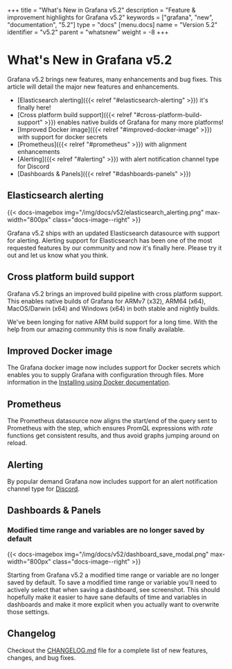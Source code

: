 +++
title = "What's New in Grafana v5.2"
description = "Feature & improvement highlights for Grafana v5.2"
keywords = ["grafana", "new", "documentation", "5.2"]
type = "docs"
[menu.docs]
name = "Version 5.2"
identifier = "v5.2"
parent = "whatsnew"
weight = -8
+++

# What's New in Grafana v5.2

Grafana v5.2 brings new features, many enhancements and bug fixes. This article will detail the major new features and enhancements.

* [Elasticsearch alerting]({{< relref "#elasticsearch-alerting" >}}) it's finally here!
* [Cross platform build support]({{< relref "#cross-platform-build-support" >}}) enables native builds of Grafana for many more platforms!
* [Improved Docker image]({{< relref "#improved-docker-image" >}}) with support for docker secrets
* [Prometheus]({{< relref "#prometheus" >}}) with alignment enhancements
* [Alerting]({{< relref "#alerting" >}}) with alert notification channel type for Discord
* [Dashboards & Panels]({{< relref "#dashboards-panels" >}})

## Elasticsearch alerting

{{< docs-imagebox img="/img/docs/v52/elasticsearch_alerting.png" max-width="800px" class="docs-image--right" >}}

Grafana v5.2 ships with an updated Elasticsearch datasource with support for alerting. Alerting support for Elasticsearch has been one of
the most requested features by our community and now it's finally here. Please try it out and let us know what you think.

<div class="clearfix"></div>

## Cross platform build support

Grafana v5.2 brings an improved build pipeline with cross platform support. This enables native builds of Grafana for ARMv7 (x32), ARM64 (x64),
MacOS/Darwin (x64) and Windows (x64) in both stable and nightly builds.

We've been longing for native ARM build support for a long time. With the help from our amazing community this is now finally available.

## Improved Docker image

The Grafana docker image now includes support for Docker secrets which enables you to supply Grafana with configuration through files. More
information in the [Installing using Docker documentation](/installation/docker/#reading-secrets-from-files-support-for-docker-secrets).

## Prometheus

The Prometheus datasource now aligns the start/end of the query sent to Prometheus with the step, which ensures PromQL expressions with *rate*
functions get consistent results, and thus avoid graphs jumping around on reload.

## Alerting

By popular demand Grafana now includes support for an alert notification channel type for [Discord](https://discordapp.com/).

## Dashboards & Panels

### Modified time range and variables are no longer saved by default

{{< docs-imagebox img="/img/docs/v52/dashboard_save_modal.png" max-width="800px" class="docs-image--right" >}}

Starting from Grafana v5.2 a modified time range or variable are no longer saved by default. To save a modified
time range or variable you'll need to actively select that when saving a dashboard, see screenshot.
This should hopefully make it easier to have sane defaults of time and variables in dashboards and make it more explicit
when you actually want to overwrite those settings.

<div class="clearfix"></div>

## Changelog

Checkout the [CHANGELOG.md](https://github.com/grafana/grafana/blob/master/CHANGELOG.md) file for a complete list
of new features, changes, and bug fixes.

